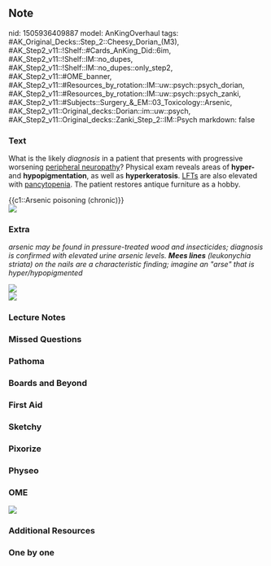 ## Note
nid: 1505936409887
model: AnKingOverhaul
tags: #AK_Original_Decks::Step_2::Cheesy_Dorian_(M3), #AK_Step2_v11::!Shelf::#Cards_AnKing_Did::6im, #AK_Step2_v11::!Shelf::IM::no_dupes, #AK_Step2_v11::!Shelf::IM::no_dupes::only_step2, #AK_Step2_v11::#OME_banner, #AK_Step2_v11::#Resources_by_rotation::IM::uw::psych::psych_dorian, #AK_Step2_v11::#Resources_by_rotation::IM::uw::psych::psych_zanki, #AK_Step2_v11::#Subjects::Surgery_&_EM::03_Toxicology::Arsenic, #AK_Step2_v11::Original_decks::Dorian::im::uw::psych, #AK_Step2_v11::Original_decks::Zanki_Step_2::IM::Psych
markdown: false

### Text
What is the likely <i>diagnosis</i> in a patient that presents with
progressive worsening <u>peripheral neuropathy</u>? Physical exam
reveals areas of <b>hyper-</b> and <b>hypopigmentation</b>, as well
as <b>hyperkeratosis</b>. <u>LFTs</u> are also elevated with
<u>pancytopenia</u>. The patient restores antique furniture as a
hobby.
<div>
  {{c1::Arsenic poisoning (chronic)}}
</div>
<div>
  <i><img src="300px-Mee's_lines.JPG"></i>
</div>

### Extra
<i>arsenic may be found in pressure-treated wood and insecticides;
diagnosis is confirmed with elevated urine arsenic levels. <b>Mees
lines</b> (leukonychia striata) on the nails are a characteristic
finding; imagine an "arse" that is hyper/hypopigmented</i>
<div>
  <div>
    <i><img src="omg%20so%20fast%20wow%20wowowo.png"></i>
  </div>
</div>
<div>
  <i><img src="paste-2305474019983361.jpg"></i>
</div>

### Lecture Notes


### Missed Questions


### Pathoma


### Boards and Beyond


### First Aid


### Sketchy


### Pixorize


### Physeo


### OME
<div class="ome-widget">
  <a href="https://onlinemeded.org?ref=anki"><img src=
  "_OME_AnkiFlashcards_General_4.png"></a>
</div>

### Additional Resources


### One by one


